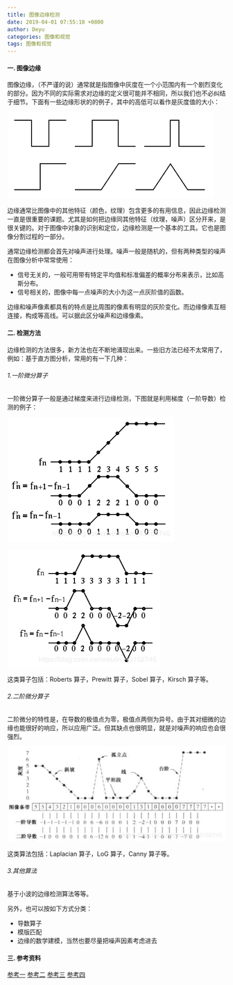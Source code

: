```yaml
---
title: 图像边缘检测
date: 2019-04-01 07:55:18 +0800
author: Deyu
categories: 图像和视觉
tags: 图像和视觉
---
```


#### 一. 图像边缘

图像边缘，（不严谨的说）通常就是指图像中灰度在一个小范围内有一个剧烈变化的部分。因为不同的实际需求对边缘的定义很可能并不相同，所以我们也不必纠结于细节。下面有一些边缘形状的的例子，其中的高低可以看作是灰度值的大小：

<!--more-->

![边缘的类型](/assets/img/blog/2019-04-01-edge-detection-1.png)

边缘通常比图像中的其他特征（颜色，纹理）包含更多的有用信息，因此边缘检测一直是很重要的课题。尤其是如何把边缘同其他特征（纹理，噪声）区分开来，是很关键的。对于图像中对象的识别和定位，边缘检测是一个基本的工具。它也是图像分割过程的一部分。

通常边缘检测都会首先对噪声进行处理。噪声一般是随机的，但有两种类型的噪声在图像分析中常常使用：
- 信号无关的，一般可用带有特定平均值和标准偏差的概率分布来表示，比如高斯分布。
- 信号相关的，图像中每一点噪声的大小为这一点灰阶值的函数。

边缘和噪声像素都具有的特点是比周围的像素有明显的灰阶变化。而边缘像素互相连接，构成等高线。可以据此区分噪声和边缘像素。

#### 二. 检测方法

边缘检测的方法很多，新方法也在不断地涌现出来。一些旧方法已经不太常用了，例如：基于直方图分析，常用的有一下几种：

###### 1.一阶微分算子

一阶微分算子一般是通过梯度来进行边缘检测，下图就是利用梯度（一阶导数）检测的例子：

![阶跃式边缘和梯度的对应变化](/assets/img/blog/2019-04-01-edge-detection-2.png)

![屋顶式边缘和梯度的对应变化](/assets/img/blog/2019-04-01-edge-detection-3.png)

这类算子包括：Roberts 算子，Prewitt 算子，Sobel 算子，Kirsch 算子等。

###### 2.二阶微分算子

二阶微分的特性是，在导数的极值点为零，极值点两侧为异号。由于其对细微的边缘也能很好的响应，所以应用广泛。但其缺点也很明显，就是对噪声的响应也会很强烈。

![一阶导数和二阶导数](/assets/img/blog/2019-04-01-edge-detection-4.png)

这类算法包括：Laplacian 算子，LoG 算子，Canny 算子等。

###### 3.其他算法

基于小波的边缘检测算法等等。

另外，也可以按如下方式分类：
- 导数算子
- 模版匹配
- 边缘的数学建模，当然也要尽量把噪声因素考虑进去

#### 三. 参考资料

[参考一](https://blog.csdn.net/qq_18815817/article/details/78625845)
[参考二](https://blog.csdn.net/chaolei3/article/details/79809703)
[参考三](https://wenku.baidu.com/view/88876b17a9956bec0975f46527d3240c8447a185.html)
[参考四](https://wenku.baidu.com/view/b04b31db6e1aff00bed5b9f3f90f76c661374c08.html)

&nbsp;
&nbsp;
